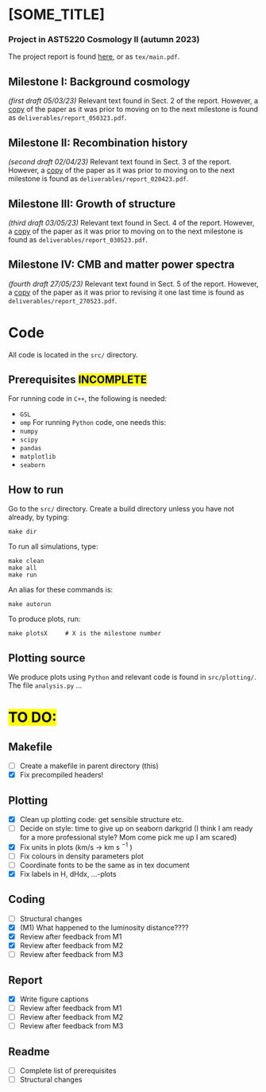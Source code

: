 # [SOME_TITLE]
### Project in AST5220 Cosmology II (autumn 2023)
The project report is found [here](https://github.com/nannabryne/AST5220/blob/main/tex/main.pdf), or as `tex/main.pdf`.

## Milestone I: Background cosmology 
*(first draft 05/03/23)*
Relevant text found in Sect. 2 of the report. However, a [copy](https://github.com/nannabryne/AST5220/blob/main/deliverables/report_050323.pdf) of the paper as it was prior to moving on to the next milestone is found as `deliverables/report_050323.pdf`.


## Milestone II: Recombination history
*(second draft 02/04/23)*
Relevant text found in Sect. 3 of the report. However, a [copy](https://github.com/nannabryne/AST5220/blob/main/deliverables/report_020423.pdf) of the paper as it was prior to moving on to the next milestone is found as `deliverables/report_020423.pdf`.


## Milestone III: Growth of structure
*(third draft 03/05/23)*
Relevant text found in Sect. 4 of the report. However, a [copy](https://github.com/nannabryne/AST5220/blob/main/deliverables/report_030523.pdf) of the paper as it was prior to moving on to the next milestone is found as `deliverables/report_030523.pdf`.


## Milestone IV: CMB and matter power spectra
*(fourth draft 27/05/23)*
Relevant text found in Sect. 5 of the report. However, a [copy](https://github.com/nannabryne/AST5220/blob/main/deliverables/report_270523.pdf) of the paper as it was prior to revising it one last time is found as `deliverables/report_270523.pdf`.


# Code
All code is located in the `src/` directory.
## Prerequisites <mark>INCOMPLETE</mark>
For running code in `C++`, the following is needed:
- `GSL`
- `omp`
For running `Python` code, one needs this:
- `numpy`
- `scipy`
- `pandas`
- `matplotlib`
- `seaborn` 

## How to run
Go to the `src/` directory. Create a build directory unless you have not already, by typing:
```
make dir
```
To run all simulations, type:
```
make clean
make all
make run
```
An alias for these commands is:
~~~
make autorun
~~~
To produce plots, run:
~~~
make plotsX     # X is the milestone number
~~~


## Plotting source
We produce plots using `Python` and relevant code is found in `src/plotting/`. The file `analysis.py` ...

# <mark>TO DO:
## Makefile
- [ ] Create a makefile in parent directory (this)
- [x] Fix precompiled headers!
## Plotting
- [x] Clean up plotting code: get sensible structure etc.
- [ ] Decide on style: time to give up on seaborn darkgrid (I think I am ready for a more professional style? Mom come pick me up I am scared)
- [x] Fix units in plots (km/s $\to$ km s $^{-1}$ )
- [ ] Fix colours in density parameters plot
- [ ] Coordinate fonts to be the same as in tex document
- [x] Fix labels in H, dHdx, ...-plots
## Coding
- [ ] Structural changes
- [x] (M1) What happened to the luminosity distance????
- [x] Review after feedback from M1
- [x] Review after feedback from M2
- [ ] Review after feedback from M3
## Report
- [x] Write figure captions
- [ ] Review after feedback from M1
- [ ] Review after feedback from M2
- [ ] Review after feedback from M3
## Readme
- [ ] Complete list of prerequisites 
- [ ] Structural changes
